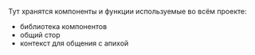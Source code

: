 Тут хранятся компоненты и функции используемые во всём проекте:

- библиотека компонентов
- общий стор
- контекст для общения с апихой
